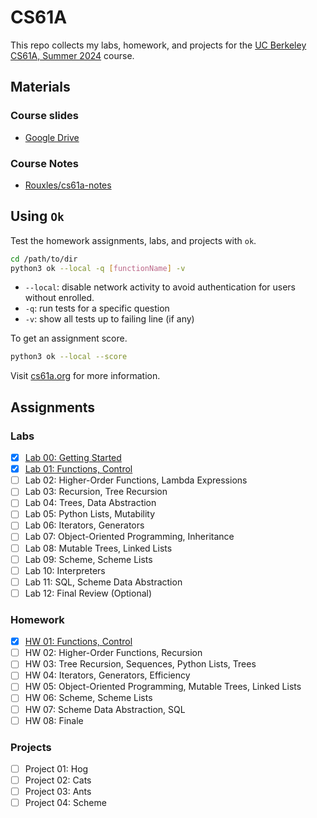 # CS61A
This repo collects my labs, homework, and projects for the [UC Berkeley CS61A, Summer 2024](https://cs61a.org/) course.

## Materials
### Course slides
- [Google Drive](https://drive.google.com/drive/folders/1I1N4RVM4NI44g2SG_h7WZEsm_hh8b3kG?usp=sharing)

### Course Notes
- [Rouxles/cs61a-notes](https://cs61a.rouxl.es/)

## Using `Ok`
Test the homework assignments, labs, and projects with `ok`.
```bash
cd /path/to/dir
python3 ok --local -q [functionName] -v
```
- `--local`: disable network activity to avoid authentication for users without enrolled.
- `-q`: run tests for a specific question
- `-v`: show all tests up to failing line (if any)

To get an assignment score.
```bash
python3 ok --local --score
```

Visit [cs61a.org](https://cs61a.org/articles/using-ok) for more information.

## Assignments
### Labs
- [X] [Lab 00: Getting Started](./labs/lab00/lab00.py)
- [X] [Lab 01: Functions, Control](./labs/lab01/lab01.py)
- [ ] Lab 02: Higher-Order Functions, Lambda Expressions
- [ ] Lab 03: Recursion, Tree Recursion
- [ ] Lab 04: Trees, Data Abstraction
- [ ] Lab 05: Python Lists, Mutability
- [ ] Lab 06: Iterators, Generators
- [ ] Lab 07: Object-Oriented Programming, Inheritance
- [ ] Lab 08: Mutable Trees, Linked Lists
- [ ] Lab 09: Scheme, Scheme Lists
- [ ] Lab 10: Interpreters
- [ ] Lab 11: SQL, Scheme Data Abstraction
- [ ] Lab 12: Final Review (Optional)

### Homework
- [X] [HW 01: Functions, Control](./homework/hw01/hw01.py)
- [ ] HW 02: Higher-Order Functions, Recursion
- [ ] HW 03: Tree Recursion, Sequences, Python Lists, Trees
- [ ] HW 04: Iterators, Generators, Efficiency
- [ ] HW 05: Object-Oriented Programming, Mutable Trees, Linked Lists
- [ ] HW 06: Scheme, Scheme Lists
- [ ] HW 07: Scheme Data Abstraction, SQL
- [ ] HW 08: Finale

### Projects
- [ ] Project 01: Hog
- [ ] Project 02: Cats
- [ ] Project 03: Ants
- [ ] Project 04: Scheme
